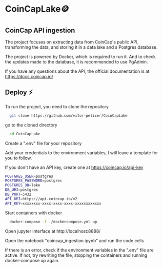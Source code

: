 
# CoinCapLake🪙
## CoinCap API ingestion

The project focuses on extracting data from CoinCap's public API, transforming the data, and storing it in a data lake and a Postgres database.

The project is powered by Docker, which is required to run it. And to check the updates made to the database, it is recommended to use PgAdmin.

If you have any questions about the API, the official documentation is at https://docs.coincap.io/


## Deploy ⚡

To run the project, you need to clone the repository

```bash
  git clone https://github.com/vitor-pelicer/CoinCapLake
```

go to the cloned directory

```bash
  cd CoinCapLake
```

Create a ".env" file for your repository

Add your credentials to the environment variables, I will leave a template for you to follow.

If you don't have an API key, create one at https://coincap.io/api-key

```bash
POSTGRES_USER=postgres
POSTGRES_PASSWORD=postgres
POSTGRES_DB=lake
DB_URI=postgres
DB_PORT=5432
API_URI=https://api.coincap.io/v2
API_KEY=xxxxxxxx-xxxx-xxxx-xxxx-xxxxxxxxxxxx
```


Start containers with docker

```bash
  docker-compose -f ./dockercompose.yml up
```

Open jupyter interface at http://localhost:8888/

Open the notebook "coincap_ingestion.ipynb" and run the code cells

If there is an error, check if the environment variables in the ".env" file are active. If not, try rewriting the file, stopping the containers and running docker-compose up again.
